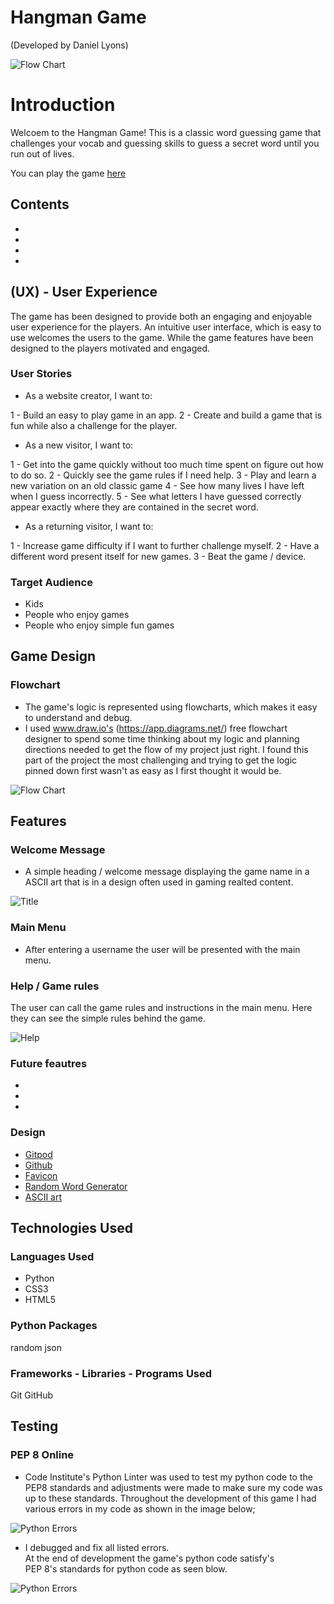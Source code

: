 # Hangman Game
(Developed by Daniel Lyons)

![Flow Chart](docs/readme_images/hangman_mockup.JPG)

# Introduction
Welcoem to the Hangman Game! This is a classic word guessing game that challenges your vocab and guessing skills to guess a secret word until you run out of lives. 

You can play the game [here](https://chancandan-portfolio-project-3.herokuapp.com/)


## Contents

*
*
*
*


## (UX) - User Experience

The game has been designed to provide both an engaging and enjoyable user experience for the players. An intuitive user interface, which is easy to use welcomes the users to the game. While the game features have been designed to the players motivated and engaged.

### User Stories

* As a website creator, I want to:

1 - Build an easy to play game in an app.
2 - Create and build a game that is fun while also a challenge for the player.

* As a new visitor, I want to:

1 - Get into the game quickly without too much time spent on figure out how to do so.
2 - Quickly see the game rules if I need help.
3 - Play and learn a new variation on an old classic game
4 - See how many lives I have left when I guess incorrectly.
5 - See what letters I have guessed correctly appear exactly where they are contained in the secret word.

* As a returning visitor, I want to:

1 - Increase game difficulty if I want to further challenge myself.
2 - Have a different word present itself for new games.
3 - Beat the game / device.

### Target Audience

- Kids
- People who enjoy games
- People who enjoy simple fun games


## Game Design

### Flowchart

* The game's logic is represented using flowcharts, which makes it easy to understand and debug.
* I used www.draw.io's (https://app.diagrams.net/) free flowchart designer to spend some time thinking about my logic and planning directions needed to get the flow of my project just right. I found this part of the project the most challenging and trying to get the logic pinned down first wasn't as easy as I first thought it would be.<br>

![Flow Chart](docs/readme_images/hangman_flowchart.jpg)

## Features 

### Welcome Message

* A simple heading / welcome message displaying the game name in a ASCII art that is in a design often used in gaming realted content.

![Title](docs/readme_images/welcome_banner.jpg)

### Main Menu

* After entering a username the user will be presented with the main menu.

### Help / Game rules

The user can call the game rules and instructions in the main menu. Here they can see the simple rules behind the game.

![Help](docs/readme_images/help_button.JPG)


### Future feautres

* 
* 
* 

### Design

* [Gitpod](https://gitpod.io)
* [Github](https://github.com/)
* [Favicon](https://favicon.io/favicon-converter/)
* [Random Word Generator](https://randomwordgenerator.com/)
* [ASCII art](https://www.twitchquotes.com/copypastas/ascii-art) 


## Technologies Used

### Languages Used

* Python
* CSS3
* HTML5


### Python Packages
random
json


### Frameworks - Libraries - Programs Used
Git
GitHub

## Testing

### PEP 8 Online

* Code Institute's Python Linter was used to test my python code to the PEP8 standards and adjustments were made to make sure my code was up to these standards. Throughout the development of this game I had various errors in my code as shown in the image below;

![Python Errors](docs/readme_images/ci_python_linter_errors.jpg)

* I debugged and fix all listed errors.<br>
At the end of development the game's python code satisfy's<br>
PEP 8's standards for python code as seen blow.

![Python Errors](docs/readme_images/error_free_code.jpg)






